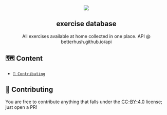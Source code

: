 <div align="center">
  
<img src="https://github.com/user-attachments/assets/30683aa8-a6be-4ff2-8fba-c26abbe0a4b9" />

<h2> exercise database </h2>

All exercises available at home collected in one place. API @ betterhush.github.io/api


</div>

## 🗺️ Content

- [<code>🔨 Contributing</code>](#-contributing)

## 🔨 Contributing
You are free to contribute anything that falls under the [CC-BY-4.0](https://choosealicense.com/licenses/cc-by-4.0/) license; just open a PR!
